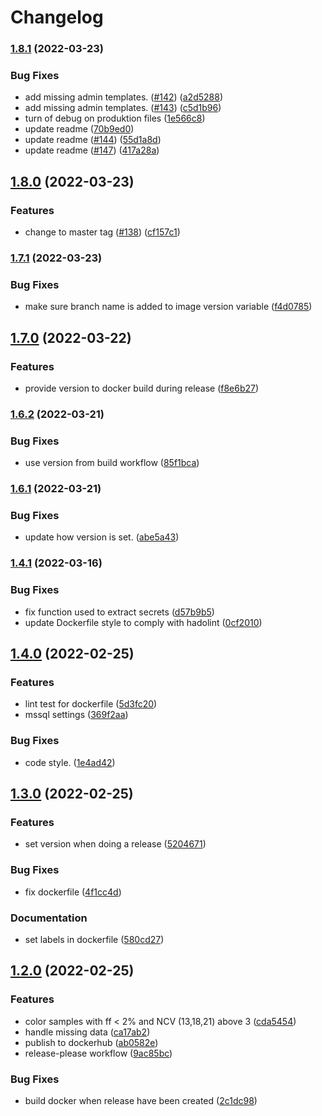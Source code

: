# Changelog

### [1.8.1](https://github.com/clinical-genomics-uppsala/NIPTViewer/compare/v1.8.0...v1.8.1) (2022-03-23)


### Bug Fixes

* add missing admin templates. ([#142](https://github.com/clinical-genomics-uppsala/NIPTViewer/issues/142)) ([a2d5288](https://github.com/clinical-genomics-uppsala/NIPTViewer/commit/a2d52889ac3e2c16d0b66163168a4e41d60d76a9))
* add missing admin templates. ([#143](https://github.com/clinical-genomics-uppsala/NIPTViewer/issues/143)) ([c5d1b96](https://github.com/clinical-genomics-uppsala/NIPTViewer/commit/c5d1b96583e562c5ebe2293f502ead2f3f4b56d9))
* turn of debug on produktion files ([1e566c8](https://github.com/clinical-genomics-uppsala/NIPTViewer/commit/1e566c80583ba3ffdd8054b8a2dc2c33e8ac18c5))
* update readme ([70b9ed0](https://github.com/clinical-genomics-uppsala/NIPTViewer/commit/70b9ed0d9f5cc3b297f88500adeb61df0c0f2115))
* update readme ([#144](https://github.com/clinical-genomics-uppsala/NIPTViewer/issues/144)) ([55d1a8d](https://github.com/clinical-genomics-uppsala/NIPTViewer/commit/55d1a8d5325882b308619e01f92f3769303d513d))
* update readme ([#147](https://github.com/clinical-genomics-uppsala/NIPTViewer/issues/147)) ([417a28a](https://github.com/clinical-genomics-uppsala/NIPTViewer/commit/417a28af9dc5c1e0809adde24dd2d6e2c93bf22d))

## [1.8.0](https://github.com/clinical-genomics-uppsala/NIPTViewer/compare/v1.7.1...v1.8.0) (2022-03-23)


### Features

* change to master tag ([#138](https://github.com/clinical-genomics-uppsala/NIPTViewer/issues/138)) ([cf157c1](https://github.com/clinical-genomics-uppsala/NIPTViewer/commit/cf157c1ccea9d8966add570bf44a93c3b1a18119))

### [1.7.1](https://github.com/clinical-genomics-uppsala/NIPTViewer/compare/v1.7.0...v1.7.1) (2022-03-23)


### Bug Fixes

* make sure branch name is added to image version variable ([f4d0785](https://github.com/clinical-genomics-uppsala/NIPTViewer/commit/f4d0785c1501041d3508e25c12c60d54d9625f4c))

## [1.7.0](https://github.com/clinical-genomics-uppsala/NIPTViewer/compare/v1.6.2...v1.7.0) (2022-03-22)


### Features

* provide version to docker build during release ([f8e6b27](https://github.com/clinical-genomics-uppsala/NIPTViewer/commit/f8e6b271b409defe6cf3b52840c21d43949edec8))

### [1.6.2](https://github.com/clinical-genomics-uppsala/NIPTViewer/compare/v1.6.1...v1.6.2) (2022-03-21)


### Bug Fixes

* use version from build workflow ([85f1bca](https://github.com/clinical-genomics-uppsala/NIPTViewer/commit/85f1bca2de5139c8bb9365ee0aa60ab0e02b7ee3))

### [1.6.1](https://github.com/clinical-genomics-uppsala/NIPTViewer/compare/v1.6.0...v1.6.1) (2022-03-21)


### Bug Fixes

* update how version is set. ([abe5a43](https://github.com/clinical-genomics-uppsala/NIPTViewer/commit/abe5a4373475b2b025483c3cb073270ecc9b532d))

### [1.4.1](https://www.github.com/clinical-genomics-uppsala/NIPTViewer/compare/v1.4.0...v1.4.1) (2022-03-16)


### Bug Fixes

* fix function used to extract secrets ([d57b9b5](https://www.github.com/clinical-genomics-uppsala/NIPTViewer/commit/d57b9b56a3719128b6b81ab8c999e1bf9f6200a9))
* update Dockerfile style to comply with hadolint ([0cf2010](https://www.github.com/clinical-genomics-uppsala/NIPTViewer/commit/0cf20108e34f3d0cbaf2c1e5b6440ea8bc3d6fdf))

## [1.4.0](https://www.github.com/clinical-genomics-uppsala/NIPTViewer/compare/v1.3.0...v1.4.0) (2022-02-25)


### Features

* lint test for dockerfile ([5d3fc20](https://www.github.com/clinical-genomics-uppsala/NIPTViewer/commit/5d3fc200d40ef797fc7252afbc6a256c3a58fef2))
* mssql settings ([369f2aa](https://www.github.com/clinical-genomics-uppsala/NIPTViewer/commit/369f2aab01e4d166edba1513faec6a21c1f769e6))


### Bug Fixes

* code style. ([1e4ad42](https://www.github.com/clinical-genomics-uppsala/NIPTViewer/commit/1e4ad42d7a0cb3f236bf365cef373200b4ad70bf))

## [1.3.0](https://www.github.com/clinical-genomics-uppsala/NIPTViewer/compare/v1.2.0...v1.3.0) (2022-02-25)


### Features

* set version when doing a release ([5204671](https://www.github.com/clinical-genomics-uppsala/NIPTViewer/commit/5204671ace2486236571f46a4fac7d7d685106d0))


### Bug Fixes

* fix dockerfile ([4f1cc4d](https://www.github.com/clinical-genomics-uppsala/NIPTViewer/commit/4f1cc4d430b8246b9e0a76346226f5d161e1c042))


### Documentation

* set labels in dockerfile ([580cd27](https://www.github.com/clinical-genomics-uppsala/NIPTViewer/commit/580cd272271d7bd20391eb40d026b44e400bfada))

## [1.2.0](https://www.github.com/clinical-genomics-uppsala/NIPTViewer/compare/v1.1.0...v1.2.0) (2022-02-25)


### Features

* color samples with ff < 2% and NCV (13,18,21) above 3 ([cda5454](https://www.github.com/clinical-genomics-uppsala/NIPTViewer/commit/cda545477e028343d6c5465c7a248eb7ba2fd432))
* handle missing data ([ca17ab2](https://www.github.com/clinical-genomics-uppsala/NIPTViewer/commit/ca17ab2c06a08e726fac2b0ffe7435c19819cbb8))
* publish to dockerhub ([ab0582e](https://www.github.com/clinical-genomics-uppsala/NIPTViewer/commit/ab0582ea96f8282dbf4a7a8169be071553a63af5))
* release-please workflow ([9ac85bc](https://www.github.com/clinical-genomics-uppsala/NIPTViewer/commit/9ac85bcfa593508eb673ab8cb61549d530561b8f))


### Bug Fixes

* build docker when release have been created ([2c1dc98](https://www.github.com/clinical-genomics-uppsala/NIPTViewer/commit/2c1dc987445f1b0e501fc571078273fab8e76a89))
